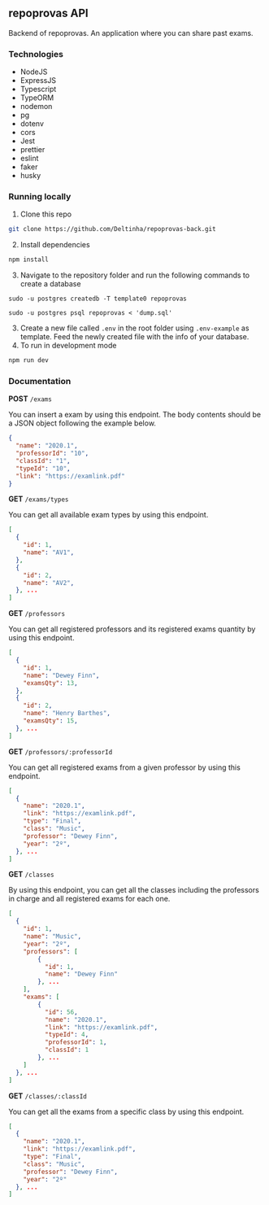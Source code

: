 ## repoprovas API

Backend of repoprovas. An application where you can share past exams.

### Technologies

- NodeJS
- ExpressJS
- Typescript
- TypeORM
- nodemon
- pg
- dotenv
- cors
- Jest
- prettier
- eslint
- faker
- husky

### Running locally

1. Clone this repo

```sh
git clone https://github.com/Deltinha/repoprovas-back.git
```

2. Install dependencies

```sh
npm install
```

3. Navigate to the repository folder and run the following commands to create a database

```ssh
sudo -u postgres createdb -T template0 repoprovas

sudo -u postgres psql repoprovas < 'dump.sql'
```

3. Create a new file called `.env` in the root folder using `.env-example` as template. Feed the newly created file with the info of your database.
4. To run in development mode

```sh
npm run dev
```

### Documentation

**POST** `/exams`

You can insert a exam by using this endpoint. The body contents should be a JSON object following the example below.

```json
{
  "name": "2020.1",
  "professorId": "10",
  "classId": "1",
  "typeId": "10",
  "link": "https://examlink.pdf"
}
```

**GET** `/exams/types`

You can get all available exam types by using this endpoint.

```json
[
  {
    "id": 1,
    "name": "AV1",
  },
  {
    "id": 2,
    "name": "AV2",
  }, ...
]
```

**GET** `/professors`

You can get all registered professors and its registered exams quantity by using this endpoint.

```json
[
  {
  	"id": 1,
    "name": "Dewey Finn",
    "examsQty": 13,
  },
  {
    "id": 2,
    "name": "Henry Barthes",
    "examsQty": 15,
  }, ...
]
```

**GET** `/professors/:professorId`

You can get all registered exams from a given professor by using this endpoint.

```json
[
  {
    "name": "2020.1",
    "link": "https://examlink.pdf",
    "type": "Final",
    "class": "Music",
    "professor": "Dewey Finn",
    "year": "2º",
  }, ...
]
```

**GET** `/classes`

By using this endpoint, you can get all the classes including the professors in charge and all registered exams for each one.

```json
[
  {
    "id": 1,
    "name": "Music",
    "year": "2º",
    "professors": [
    	{
          "id": 1,
          "name": "Dewey Finn"
    	}, ...
    ],
    "exams": [
    	{
          "id": 56,
          "name": "2020.1",
          "link": "https://examlink.pdf",
          "typeId": 4,
          "professorId": 1,
          "classId": 1
    	}, ...
    ]
  }, ...
]
```

**GET** `/classes/:classId`

You can get all the exams from a specific class by using this endpoint.

```json
[
  {
    "name": "2020.1",
    "link": "https://examlink.pdf",
    "type": "Final",
    "class": "Music",
    "professor": "Dewey Finn",
    "year": "2º"
  }, ...
]
```

